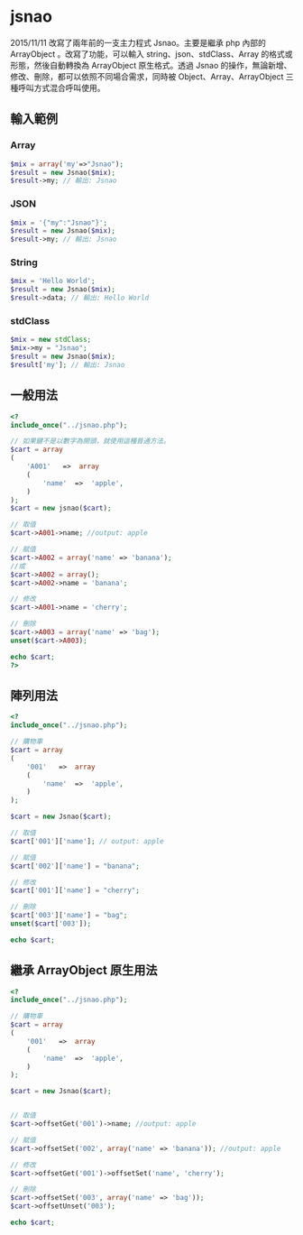 # jsnao
2015/11/11 改寫了兩年前的一支主力程式 Jsnao。主要是繼承 php 內部的 ArrayObject 。改寫了功能，可以輸入 string、json、stdClass、Array 的格式或形態，然後自動轉換為 ArrayObject 原生格式。透過 Jsnao 的操作，無論新增、修改、刪除，都可以依照不同場合需求，同時被 Object、Array、ArrayObject 三種呼叫方式混合呼叫使用。

## 輸入範例
### Array
````php
$mix = array('my'=>"Jsnao");
$result = new Jsnao($mix);
$result->my; // 輸出: Jsnao
````
### JSON
````php
$mix = '{"my":"Jsnao"}';
$result = new Jsnao($mix);
$result->my; // 輸出: Jsnao
````
### String
````php
$mix = 'Hello World';
$result = new Jsnao($mix);
$result->data; // 輸出: Hello World
````
### stdClass
````php
$mix = new stdClass;
$mix->my = "Jsnao";
$result = new Jsnao($mix);
$result['my']; // 輸出: Jsnao
````


## 一般用法
````php
<?
include_once("../jsnao.php");

// 如果鍵不是以數字為開頭，就使用這種普通方法。
$cart = array
(
    'A001'   =>  array
    (
        'name'  =>  'apple',
    )
);
$cart = new jsnao($cart);

// 取值
$cart->A001->name; //output: apple

// 賦值
$cart->A002 = array('name' => 'banana');
//或
$cart->A002 = array();
$cart->A002->name = 'banana';

// 修改
$cart->A001->name = 'cherry';

// 刪除
$cart->A003 = array('name' => 'bag');
unset($cart->A003);

echo $cart;
?>
````

## 陣列用法
````php
<?
include_once("../jsnao.php");

// 購物車
$cart = array
(
    '001'   =>  array
    (
        'name'  =>  'apple',
    )
);

$cart = new Jsnao($cart);

// 取值
$cart['001']['name']; // output: apple

// 賦值
$cart['002']['name'] = "banana"; 

// 修改
$cart['001']['name'] = "cherry"; 

// 刪除
$cart['003']['name'] = "bag";
unset($cart['003']);

echo $cart;
````

## 繼承 ArrayObject 原生用法
````php
<?
include_once("../jsnao.php");

// 購物車
$cart = array
(
    '001'   =>  array
    (
        'name'  =>  'apple',
    )
);

$cart = new Jsnao($cart);


// 取值
$cart->offsetGet('001')->name; //output: apple

// 賦值
$cart->offsetSet('002', array('name' => 'banana')); //output: apple

// 修改
$cart->offsetGet('001')->offsetSet('name', 'cherry');

// 刪除
$cart->offsetSet('003', array('name' => 'bag')); 
$cart->offsetUnset('003'); 

echo $cart;
````
